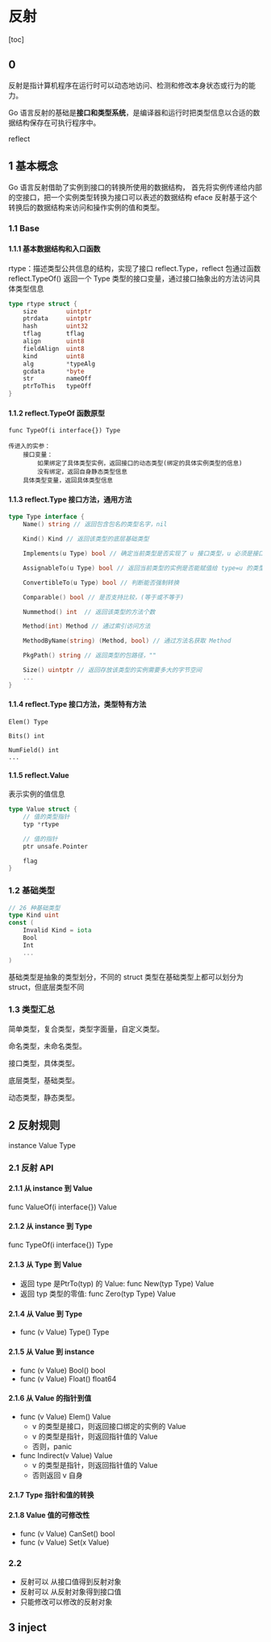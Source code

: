 # 反射

[toc]

## 0

反射是指计算机程序在运行时可以动态地访问、检测和修改本身状态或行为的能力。

Go 语言反射的基础是**接口和类型系统**，是编译器和运行时把类型信息以合适的数据结构保存在可执行程序中。

reflect

## 1 基本概念

Go 语言反射借助了实例到接口的转换所使用的数据结构，
首先将实例传递给内部的空接口，把一个实例类型转换为接口可以表述的数据结构 eface
反射基于这个转换后的数据结构来访问和操作实例的值和类型。

### 1.1 Base

#### 1.1.1 基本数据结构和入口函数

rtype：描述类型公共信息的结构，实现了接口 reflect.Type，reflect 包通过函数 reflect.TypeOf() 返回一个 Type 类型的接口变量，通过接口抽象出的方法访问具体类型信息

```go
type rtype struct {
    size        uintptr
    ptrdata     uintptr
    hash        uint32
    tflag       tflag
    align       uint8
    fieldAlign  uint8
    kind        uint8
    alg         *typeAlg
    gcdata      *byte
    str         nameOff
    ptrToThis   typeOff
}
```

#### 1.1.2 reflect.TypeOf 函数原型

```text
func TypeOf(i interface{}) Type

传进入的实参：
    接口变量：
        如果绑定了具体类型实例，返回接口的动态类型(绑定的具体实例类型的信息)
        没有绑定，返回自身静态类型信息
    具体类型变量，返回具体类型信息
```

#### 1.1.3 reflect.Type 接口方法，通用方法

```go
type Type interface {
    Name() string // 返回包含包名的类型名字，nil

    Kind() Kind // 返回该类型的底层基础类型

    Implements(u Type) bool // 确定当前类型是否实现了 u 接口类型，u 必须是接口类型的 Type

    AssignableTo(u Type) bool // 返回当前类型的实例是否能赋值给 type=u 的类型变量

    ConvertibleTo(u Type) bool // 判断能否强制转换

    Comparable() bool // 是否支持比较，(等于或不等于)

    Nummethod() int  // 返回该类型的方法个数

    Method(int) Method // 通过索引访问方法

    MethodByName(string) (Method, bool) // 通过方法名获取 Method

    PkgPath() string // 返回类型的包路径，""

    Size() uintptr // 返回存放该类型的实例需要多大的字节空间
    ...
}
```

#### 1.1.4 reflect.Type 接口方法，类型特有方法

```text
Elem() Type

Bits() int

NumField() int
...

```

#### 1.1.5 reflect.Value

表示实例的值信息

```go
type Value struct {
    // 值的类型指针
    typ *rtype

    // 值的指针
    ptr unsafe.Pointer

    flag
}
```

### 1.2 基础类型

```go
// 26 种基础类型
type Kind uint
const (
    Invalid Kind = iota
    Bool
    Int
    ...
)
```

基础类型是抽象的类型划分，不同的 struct 类型在基础类型上都可以划分为 struct，但底层类型不同

### 1.3 类型汇总

简单类型，复合类型，类型字面量，自定义类型。

命名类型，未命名类型。

接口类型，具体类型。

底层类型，基础类型。

动态类型，静态类型。

## 2 反射规则

instance Value Type

### 2.1 反射 API

#### 2.1.1 从 instance 到 Value

func ValueOf(i interface{}) Value

#### 2.1.2 从 instance 到 Type

func TypeOf(i interface{}) Type

#### 2.1.3 从 Type 到 Value

- 返回 type 是PtrTo(typ) 的 Value: func New(typ Type) Value
- 返回 typ 类型的零值: func Zero(typ Type) Value

#### 2.1.4 从 Value 到 Type

- func (v Value) Type() Type

#### 2.1.5 从 Value 到 instance

- func (v Value) Bool() bool
- func (v Value) Float() float64

#### 2.1.6 从 Value 的指针到值

- func (v Value) Elem() Value
  - v 的类型是接口，则返回接口绑定的实例的 Value
  - v 的类型是指针，则返回指针值的 Value
  - 否则，panic
- func Indirect(v Value) Value
  - v 的类型是指针，则返回指针值的 Value
  - 否则返回 v 自身

#### 2.1.7 Type 指针和值的转换

#### 2.1.8 Value 值的可修改性

- func (v Value) CanSet() bool
- func (v Value) Set(x Value)

### 2.2

- 反射可以 从接口值得到反射对象
- 反射可以 从反射对象得到接口值
- 只能修改可以修改的反射对象

## 3 inject

